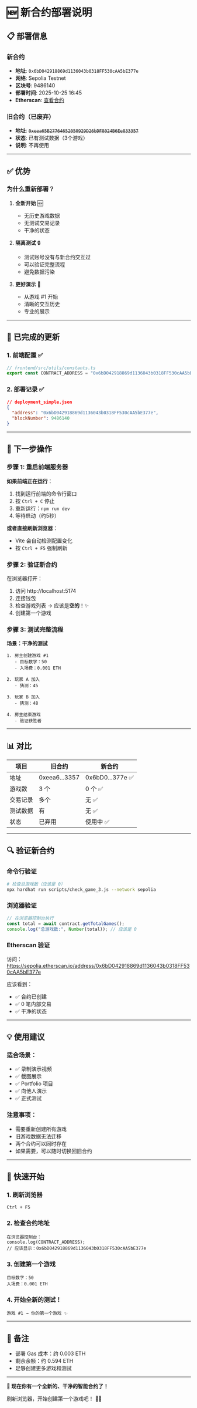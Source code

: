 # 🆕 新合约部署说明

## 📋 部署信息

### 新合约
- **地址**: `0x6bD042918869d1136043b0318FF530cAA5bE377e`
- **网络**: Sepolia Testnet
- **区块号**: 9486140
- **部署时间**: 2025-10-25 16:45
- **Etherscan**: [查看合约](https://sepolia.etherscan.io/address/0x6bD042918869d1136043b0318FF530cAA5bE377e)

### 旧合约（已废弃）
- **地址**: ~~`0xeea65B27764652050929D26bDF8024B6Ee833357`~~
- **状态**: 已有测试数据（3个游戏）
- **说明**: 不再使用

---

## ✅ 优势

### 为什么重新部署？

1. **全新开始** 🆕
   - 无历史游戏数据
   - 无测试交易记录
   - 干净的状态

2. **隔离测试** 🔒
   - 测试账号没有与新合约交互过
   - 可以验证完整流程
   - 避免数据污染

3. **更好演示** 🎯
   - 从游戏 #1 开始
   - 清晰的交互历史
   - 专业的展示

---

## 🔄 已完成的更新

### 1. 前端配置 ✅
```typescript
// frontend/src/utils/constants.ts
export const CONTRACT_ADDRESS = "0x6bD042918869d1136043b0318FF530cAA5bE377e";
```

### 2. 部署记录 ✅
```json
// deployment_simple.json
{
  "address": "0x6bD042918869d1136043b0318FF530cAA5bE377e",
  "blockNumber": 9486140
}
```

---

## 🚀 下一步操作

### 步骤 1: 重启前端服务器

**如果前端正在运行**：
1. 找到运行前端的命令行窗口
2. 按 `Ctrl + C` 停止
3. 重新运行：`npm run dev`
4. 等待启动（约5秒）

**或者直接刷新浏览器**：
- Vite 会自动检测配置变化
- 按 `Ctrl + F5` 强制刷新

### 步骤 2: 验证新合约

在浏览器打开：
1. 访问 http://localhost:5174
2. 连接钱包
3. 检查游戏列表 → 应该是**空的**！✨
4. 创建第一个游戏

### 步骤 3: 测试完整流程

**场景：干净的测试**
```
1. 房主创建游戏 #1
   - 目标数字：50
   - 入场费：0.001 ETH

2. 玩家 A 加入
   - 猜测：45

3. 玩家 B 加入
   - 猜测：48

4. 房主结束游戏
   - 验证获胜者
```

---

## 📊 对比

| 项目 | 旧合约 | 新合约 |
|------|--------|--------|
| 地址 | 0xeea6...3357 | 0x6bD0...377e ✅ |
| 游戏数 | 3 个 | 0 个 ✅ |
| 交易记录 | 多个 | 无 ✅ |
| 测试数据 | 有 | 无 ✅ |
| 状态 | 已弃用 | 使用中 ✅ |

---

## 🔍 验证新合约

### 命令行验证
```bash
# 检查总游戏数（应该是 0）
npx hardhat run scripts/check_game_3.js --network sepolia
```

### 浏览器验证
```javascript
// 在浏览器控制台执行
const total = await contract.getTotalGames();
console.log("总游戏数:", Number(total)); // 应该是 0
```

### Etherscan 验证
访问：https://sepolia.etherscan.io/address/0x6bD042918869d1136043b0318FF530cAA5bE377e

应该看到：
- ✅ 合约已创建
- ✅ 0 笔内部交易
- ✅ 干净的状态

---

## 💡 使用建议

### 适合场景：
- ✅ 录制演示视频
- ✅ 截图展示
- ✅ Portfolio 项目
- ✅ 向他人演示
- ✅ 正式测试

### 注意事项：
- 需要重新创建所有游戏
- 旧游戏数据无法迁移
- 两个合约可以同时存在
- 如果需要，可以随时切换回旧合约

---

## 🎯 快速开始

### 1. 刷新浏览器
```
Ctrl + F5
```

### 2. 检查合约地址
```
在浏览器控制台：
console.log(CONTRACT_ADDRESS);
// 应该显示：0x6bD042918869d1136043b0318FF530cAA5bE377e
```

### 3. 创建第一个游戏
```
目标数字：50
入场费：0.001 ETH
```

### 4. 开始全新的测试！
```
游戏 #1 → 你的第一个游戏 ✨
```

---

## 📝 备注

- 部署 Gas 成本：约 0.003 ETH
- 剩余余额：约 0.594 ETH
- 足够创建更多游戏和测试

---

**🎉 现在你有一个全新的、干净的智能合约了！**

刷新浏览器，开始创建第一个游戏吧！ 🚀✨

